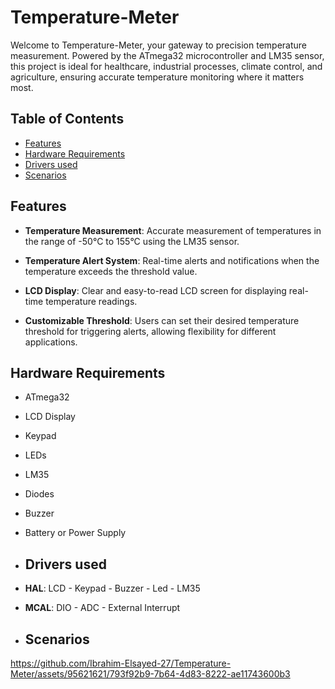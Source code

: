# Temperature-Meter
Welcome to Temperature-Meter, your gateway to precision temperature measurement. Powered by the ATmega32 microcontroller and LM35 sensor, this project is ideal for healthcare, industrial processes, climate control, and agriculture, ensuring accurate temperature monitoring where it matters most.

## Table of Contents

- [Features](#features)
- [Hardware Requirements](#hardware-requirements)
- [Drivers used](#drivers-used)
- [Scenarios](#Scenarios)

## Features

- **Temperature Measurement**: Accurate measurement of temperatures in the range of -50°C to 155°C using the LM35 sensor.

- **Temperature Alert System**: Real-time alerts and notifications when the temperature exceeds the threshold value.

- **LCD Display**: Clear and easy-to-read LCD screen for displaying real-time temperature readings.

- **Customizable Threshold**: Users can set their desired temperature threshold for triggering alerts, allowing flexibility for different applications.

## Hardware Requirements

- ATmega32
- LCD Display
- Keypad
- LEDs
- LM35
- Diodes
- Buzzer
- Battery or Power Supply

- ## Drivers used
- **HAL**: LCD - Keypad - Buzzer - Led - LM35
- **MCAL**: DIO - ADC - External Interrupt


- ## Scenarios


https://github.com/Ibrahim-Elsayed-27/Temperature-Meter/assets/95621621/793f92b9-7b64-4d83-8222-ae11743600b3


